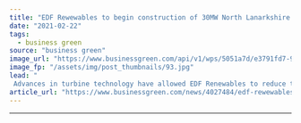 ```yaml
---
title: "EDF Rewewables to begin construction of 30MW North Lanarkshire onshore wind farm"
date: "2021-02-22"
tags: 
  - business green
source: "business green"
image_url: "https://www.businessgreen.com/api/v1/wps/5051a7d/e3791fd7-9306-45f9-94b5-a3072b4fc600/5/EDF-Renewables-Burnfoot-Hill-Wind-Farm-185x114.jpg"
image_fp: "/assets/img/post_thumbnails/93.jpg"
lead: "
 Advances in turbine technology have allowed EDF Renewables to reduce the number of wind turbines required for the West Benhar project, it said ..."
article_url: "https://www.businessgreen.com/news/4027484/edf-rewewables-begin-construction-30mw-north-lanarkshire-onshore-wind-farm"
---
```


---
